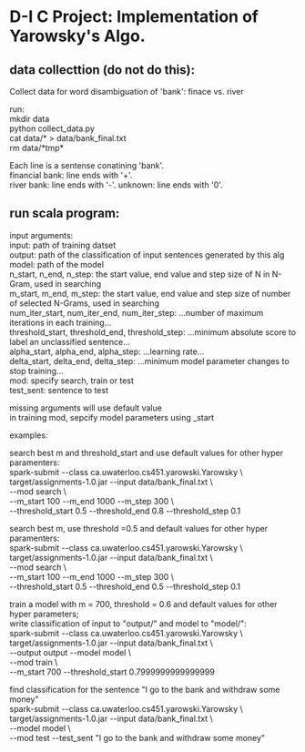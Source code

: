 D-I C Project: Implementation of Yarowsky's Algo.
================================================

## data collecttion (do not do this):
Collect data for word disambiguation of 'bank': finace vs. river  

run:  
mkdir data  
python collect_data.py  
cat data/* > data/bank_final.txt  
rm data/\*tmp\*  

Each line is a sentense conatining 'bank'.  
financial bank: line ends with '+'.  
river bank: line ends with '-'.
unknown: line ends with '0'.

## run scala program:

input arguments:  
input: path of training datset   
output: path of the classification of input sentences generated by this alg  
model: path of the model  
n_start, n_end, n_step: the start value, end value and step size of N in N-Gram, used in searching  
m_start, m_end, m_step: the start value, end value and step size of number of selected N-Grams, used in searching  
num_iter_start, num_iter_end, num_iter_step: ...number of maximum iterations in each training...  
threshold_start, threshold_end, threshold_step: ...minimum absolute score to label an unclassified sentence...  
alpha_start, alpha_end, alpha_step: ...learning rate...  
delta_start, delta_end, delta_step: ...minimum model parameter changes to stop training...  
mod: specify search, train or test   
test_sent: sentence to test  

missing arguments will use default value  
in training mod, sepcify model parameters using <paramenter name>_start  

examples:  

search best m and threshold_start and use default values for other hyper paramenters:  
spark-submit --class ca.uwaterloo.cs451.yarowski.Yarowsky \  
 target/assignments-1.0.jar --input data/bank_final.txt \  
 --mod search \  
 --m_start 100 --m_end 1000 --m_step 300 \  
 --threshold_start 0.5 --threshold_end 0.8 --threshold_step 0.1  

search best m, use threshold =0.5 and default values for other hyper paramenters:  
spark-submit --class ca.uwaterloo.cs451.yarowski.Yarowsky \  
 target/assignments-1.0.jar --input data/bank_final.txt \  
 --mod search \  
 --m_start 100 --m_end 1000 --m_step 300 \  
 --threshold_start 0.5 --threshold_end 0.5 --threshold_step 0.1  

train a model with m = 700, threshold = 0.6 and default values for other hyper parameters;  
write classification of input to "output/" and model to "model/":  
spark-submit --class ca.uwaterloo.cs451.yarowski.Yarowsky \  
 target/assignments-1.0.jar --input data/bank_final.txt \  
 --output output --model model \  
 --mod train \  
 --m_start 700 --threshold_start 0.7999999999999999  

find classification for the sentence "I go to the bank and withdraw some money"  
spark-submit --class ca.uwaterloo.cs451.yarowski.Yarowsky \  
 target/assignments-1.0.jar --input data/bank_final.txt \  
 --model model \    
 --mod test --test_sent "I go to the bank and withdraw some money"    
